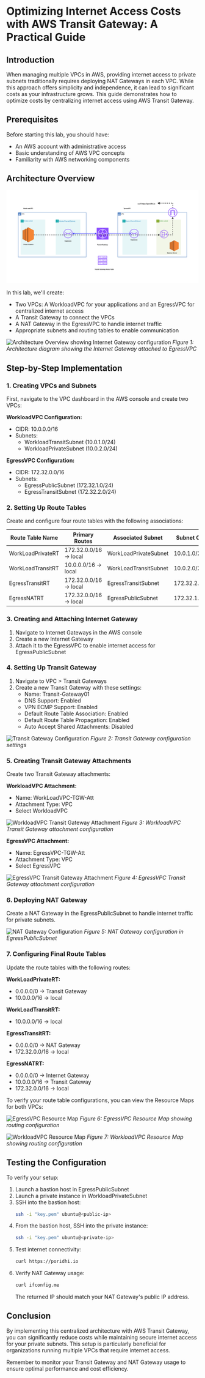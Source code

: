 # Optimizing Internet Access Costs with AWS Transit Gateway: A Practical Guide

## Introduction

When managing multiple VPCs in AWS, providing internet access to private subnets traditionally requires deploying NAT Gateways in each VPC. While this approach offers simplicity and independence, it can lead to significant costs as your infrastructure grows. This guide demonstrates how to optimize costs by centralizing internet access using AWS Transit Gateway.

## Prerequisites

Before starting this lab, you should have:
- An AWS account with administrative access
- Basic understanding of AWS VPC concepts
- Familiarity with AWS networking components

## Architecture Overview

![image](./images/tr-connect.drawio%20(2).svg)

In this lab, we'll create:
- Two VPCs: A WorkloadVPC for your applications and an EgressVPC for centralized internet access
- A Transit Gateway to connect the VPCs
- A NAT Gateway in the EgressVPC to handle internet traffic
- Appropriate subnets and routing tables to enable communication

![Architecture Overview showing Internet Gateway configuration](https://s3.brilliant.com.bd/blog-bucket/thumbnail/b61f3a31-0f43-490d-a05b-2acf3cdd4ad0.png)
*Figure 1: Architecture diagram showing the Internet Gateway attached to EgressVPC*

## Step-by-Step Implementation

### 1. Creating VPCs and Subnets

First, navigate to the VPC dashboard in the AWS console and create two VPCs:

**WorkloadVPC Configuration:**
- CIDR: 10.0.0.0/16
- Subnets:
  - WorkloadTransitSubnet (10.0.1.0/24)
  - WorkloadPrivateSubnet (10.0.2.0/24)

**EgressVPC Configuration:**
- CIDR: 172.32.0.0/16
- Subnets:
  - EgressPublicSubnet (172.32.1.0/24)
  - EgressTransitSubnet (172.32.2.0/24)

### 2. Setting Up Route Tables

Create and configure four route tables with the following associations:

| Route Table Name    | Primary Routes      | Associated Subnet    | Subnet CIDR    |
|--------------------|---------------------|---------------------|----------------|
| WorkLoadPrivateRT  | 172.32.0.0/16 → local | WorkLoadPrivateSubnet | 10.0.1.0/24    |
| WorkLoadTransitRT  | 10.0.0.0/16 → local  | WorkLoadTransitSubnet | 10.0.2.0/24    |
| EgressTransitRT    | 172.32.0.0/16 → local| EgressTransitSubnet   | 172.32.2.0/24  |
| EgressNATRT        | 172.32.0.0/16 → local| EgressPublicSubnet    | 172.32.1.0/24  |

### 3. Creating and Attaching Internet Gateway

1. Navigate to Internet Gateways in the AWS console
2. Create a new Internet Gateway
3. Attach it to the EgressVPC to enable internet access for EgressPublicSubnet

### 4. Setting Up Transit Gateway

1. Navigate to VPC > Transit Gateways
2. Create a new Transit Gateway with these settings:
   - Name: Transit-Gateway01
   - DNS Support: Enabled
   - VPN ECMP Support: Enabled
   - Default Route Table Association: Enabled
   - Default Route Table Propagation: Enabled
   - Auto Accept Shared Attachments: Disabled

![Transit Gateway Configuration](https://s3.brilliant.com.bd/blog-bucket/thumbnail/a5b5da42-2419-48a2-b3e9-345f50a646d7.png)
*Figure 2: Transit Gateway configuration settings*

### 5. Creating Transit Gateway Attachments

Create two Transit Gateway attachments:

**WorkloadVPC Attachment:**
- Name: WorkLoadVPC-TGW-Att
- Attachment Type: VPC
- Select WorkloadVPC

![WorkloadVPC Transit Gateway Attachment](https://s3.brilliant.com.bd/blog-bucket/thumbnail/ab263114-d058-48d6-8b9f-02f02da8658e.png)
*Figure 3: WorkloadVPC Transit Gateway attachment configuration*

**EgressVPC Attachment:**
- Name: EgressVPC-TGW-Att
- Attachment Type: VPC
- Select EgressVPC

![EgressVPC Transit Gateway Attachment](https://s3.brilliant.com.bd/blog-bucket/thumbnail/d0af3562-3857-4552-9d13-a6f24a84346e.png)
*Figure 4: EgressVPC Transit Gateway attachment configuration*

### 6. Deploying NAT Gateway

Create a NAT Gateway in the EgressPublicSubnet to handle internet traffic for private subnets.

![NAT Gateway Configuration](https://s3.brilliant.com.bd/blog-bucket/thumbnail/6388e991-6d13-4c86-bc34-18783e64d02f.png)
*Figure 5: NAT Gateway configuration in EgressPublicSubnet*

### 7. Configuring Final Route Tables

Update the route tables with the following routes:

**WorkLoadPrivateRT:**
- 0.0.0.0/0 → Transit Gateway
- 10.0.0.0/16 → local

**WorkLoadTransitRT:**
- 10.0.0.0/16 → local

**EgressTransitRT:**
- 0.0.0.0/0 → NAT Gateway
- 172.32.0.0/16 → local

**EgressNATRT:**
- 0.0.0.0/0 → Internet Gateway
- 10.0.0.0/16 → Transit Gateway
- 172.32.0.0/16 → local

To verify your route table configurations, you can view the Resource Maps for both VPCs:

![EgressVPC Resource Map](https://s3.brilliant.com.bd/blog-bucket/thumbnail/3d5bf8d3-74fa-4787-90ef-47f6d05453e1.png)
*Figure 6: EgressVPC Resource Map showing routing configuration*

![WorkloadVPC Resource Map](https://s3.brilliant.com.bd/blog-bucket/thumbnail/a0234eb7-2d3b-466d-bb17-88da1bc914c1.png)
*Figure 7: WorkloadVPC Resource Map showing routing configuration*

## Testing the Configuration

To verify your setup:

1. Launch a bastion host in EgressPublicSubnet
2. Launch a private instance in WorkloadPrivateSubnet
3. SSH into the bastion host:
   ```bash
   ssh -i "key.pem" ubuntu@<public-ip>
   ```
4. From the bastion host, SSH into the private instance:
   ```bash
   ssh -i "key.pem" ubuntu@<private-ip>
   ```
5. Test internet connectivity:
   ```bash
   curl https://poridhi.io
   ```
6. Verify NAT Gateway usage:
   ```bash
   curl ifconfig.me
   ```
   The returned IP should match your NAT Gateway's public IP address.

## Conclusion

By implementing this centralized architecture with AWS Transit Gateway, you can significantly reduce costs while maintaining secure internet access for your private subnets. This setup is particularly beneficial for organizations running multiple VPCs that require internet access.

Remember to monitor your Transit Gateway and NAT Gateway usage to ensure optimal performance and cost efficiency.